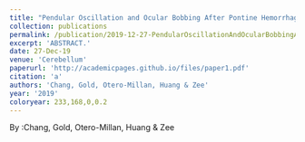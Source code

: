 ```yaml
---
title: "Pendular Oscillation and Ocular Bobbing After Pontine Hemorrhage"
collection: publications
permalink: /publication/2019-12-27-PendularOscillationAndOcularBobbingAfterPontineHemorrhage
excerpt: 'ABSTRACT.'
date: 27-Dec-19
venue: 'Cerebellum'
paperurl: 'http://academicpages.github.io/files/paper1.pdf'
citation: 'a'
authors: 'Chang, Gold, Otero-Millan, Huang & Zee'
year: '2019'
coloryear: 233,168,0,0.2
---
```


By :Chang, Gold, Otero-Millan, Huang & Zee
